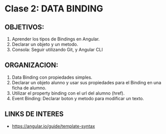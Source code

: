 # Clase 2: DATA BINDING

## OBJETIVOS:

1. Aprender los tipos de Bindings en Angular.
2. Declarar un objeto y un metodo.
3. Consola: Seguir utilizando Git, y Angular CLI

## ORGANIZACION:

1. Data Binding con propiedades simples.
2. Declarar un objeto alunno y usar sus propiedades para el Binding en una ficha de alumno.
3. Utilizar el property binding con el url del alumno (href).
4. Event Binding: Declarar boton y metodo para modificar un texto.

## LINKS DE INTERES

- https://angular.io/guide/template-syntax
